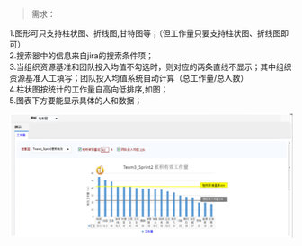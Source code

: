 

> 需求：

1.图形可只支持柱状图、折线图,甘特图等；（但工作量只要支持柱状图、折线图即可）  
2.搜索器中的信息来自jira的搜索条件项；  
3.当组织资源基准和团队投入均值不勾选时，则对应的两条直线不显示；其中组织资源基准人工填写；团队投入均值系统自动计算（总工作量/总人数）  
4.柱状图按统计的工作量自高向低排序,如图；  
5.图表下方要能显示具体的人和数据；  

![效果](./img/screenshot-1.png)